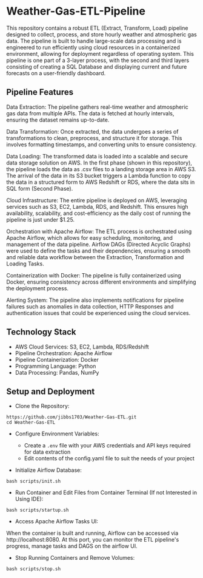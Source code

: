 # Weather-Gas-ETL-Pipeline

This repository contains a robust ETL (Extract, Transform, Load) pipeline designed to collect, process,
and store hourly weather and atmospheric gas data. The pipeline is built to handle large-scale data processing
and is engineered to run efficiently using cloud resources in a containerized environment, allowing for 
deployment regardless of operating system. This pipeline is one part of a 3-layer process, with the second and
third layers consisting of creating a SQL Database and displaying current and future forecasts on a user-friendly
dashboard. 

## Pipeline Features

Data Extraction: The pipeline gathers real-time weather and atmospheric gas data from multiple APIs. The data
is fetched at hourly intervals, ensuring the dataset remains up-to-date.

Data Transformation: Once extracted, the data undergoes a series of transformations to clean, preprocess, and
structure it for storage. This involves formatting timestamps, and converting units to ensure consistency.

Data Loading: The transformed data is loaded into a scalable and secure data storage solution on AWS. In the 
first phase (shown in this repository), the pipeline loads the data as .csv files to a landing storage area in
AWS S3. The arrival of the data in its S3 bucket triggers a Lambda function to copy the data in a structured form 
to AWS Redshift or RDS, where the data sits in SQL form (Second Phase).

Cloud Infrastructure: The entire pipeline is deployed on AWS, leveraging services such as S3, EC2, Lambda, RDS,
and Redshift. This ensures high availability, scalability, and cost-efficiency as the daily cost of running 
the pipeline is just under $1.25. 

Orchestration with Apache Airflow: The ETL process is orchestrated using Apache Airflow, which allows for easy
scheduling, monitoring, and management of the data pipeline. Airflow DAGs (Directed Acyclic Graphs) were used 
to define the tasks and their dependencies, ensuring a smooth and reliable data workflow between the Extraction, 
Transformation and Loading Tasks.

Containerization with Docker: The pipeline is fully containerized using Docker, ensuring consistency across 
different environments and simplifying the deployment process.

Alerting System: The pipeline also implements notifications for pipeline failures such as  anomalies in data 
collection, HTTP Responses and authentication issues that could be experienced using the cloud services. 

## Technology Stack

- AWS Cloud Services: S3, EC2, Lambda, RDS/Redshift
- Pipeline Orchestration: Apache Airflow
- Pipeline Containerization: Docker
- Programming Language: Python
- Data Processing: Pandas, NumPy

## Setup and Deployment
- Clone the Repository:
```
https://github.com/jibbs1703/Weather-Gas-ETL.git
cd Weather-Gas-ETL
```

- Configure Environment Variables:

  - Create a `.env` file with your AWS credentials and API keys required for data extraction <br/> 
  - Edit contents of the config.yaml file to suit the needs of your project


- Initialize Airflow Database:

```
bash scripts/init.sh
```

- Run Container and Edit Files from Container Terminal (If not Interested in Using IDE):
```
bash scripts/startup.sh
```
- Access Apache Airflow Tasks UI:

When the container is built and running, Airflow can be accessed via http://localhost:8080. At this port, 
you can monitor the ETL pipeline's progress, manage tasks and DAGS on the airflow UI. 

- Stop Running Containers and Remove Volumes:
```
bash scripts/stop.sh
```
